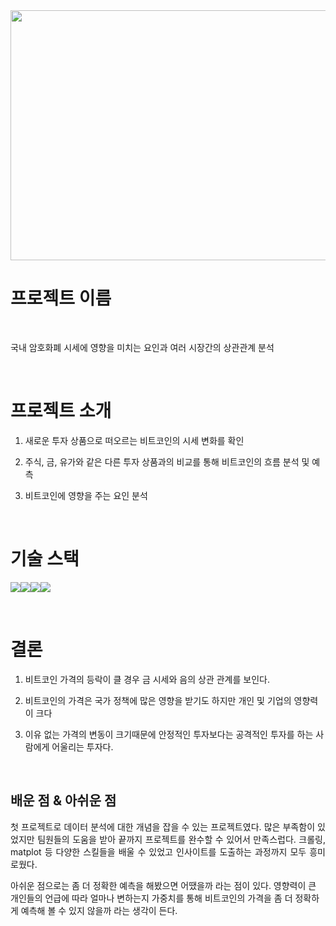 <img width = 800 height = 400  src = "https://github.com/slagoon/Bitcoin-Analysis/assets/83450385/674f7a1c-0012-4594-945d-380d02722380">

# **프로젝트 이름**

<p align="center">
  <br>
  
   국내 암호화폐 시세에 영향을 미치는 요인과 여러 시장간의 상관관계 분석
  
  <br>
</p>




# 프로젝트 소개

<p align="justify">
  
 1. 새로운 투자 상품으로 떠오르는 비트코인의 시세 변화를 확인

 2. 주식, 금, 유가와 같은 다른 투자 상품과의 비교를 통해 비트코인의 흐름 분석 및 예측

 3. 비트코인에 영향을 주는 요인 분석

</p>

<p align="center">
  
</p>

<br>

# 기술 스택
<img src="https://img.shields.io/badge/python-3776AB?style=for-the-badge&logo=python&logoColor=white"><img src = "https://img.shields.io/badge/Matplotlib-%23ffffff.svg?style=for-the-badge&logo=Matplotlib&logoColor=black"><img src = "https://img.shields.io/badge/pandas-%23150458.svg?style=for-the-badge&logo=pandas&logoColor=white"><img src = "https://img.shields.io/badge/jupyter-%23FA0F00.svg?style=for-the-badge&logo=jupyter&logoColor=white">



<br>

# 결론

1. 비트코인 가격의 등락이 클 경우 금 시세와 음의 상관 관계를 보인다.
   
2. 비트코인의 가격은 국가 정책에 많은 영향을 받기도 하지만 개인 및 기업의 영향력이 크다
   
3. 이유 없는 가격의 변동이 크기때문에 안정적인 투자보다는 공격적인 투자를 하는 사람에게 어울리는 투자다.
   
<br>

## 배운 점 & 아쉬운 점

<p align="justify">
첫 프로젝트로 데이터 분석에 대한 개념을 잡을 수 있는 프로젝트였다. 많은 부족함이 있었지만 팀원들의 도움을 받아 끝까지 프로젝트를 완수할 수 있어서 만족스럽다. 크롤링, matplot 등 다양한 스킬들을 배울 수 있었고 인사이트를 도출하는 과정까지 모두 흥미로웠다. 

아쉬운 점으로는 좀 더 정확한 예측을 해봤으면 어땠을까 라는 점이 있다. 영향력이 큰 개인들의 언급에 따라 얼마나 변하는지 가중치를 통해 비트코인의 가격을 좀 더 정확하게 예측해 볼 수 있지 않을까 라는 생각이 든다.
</p>

<br>
